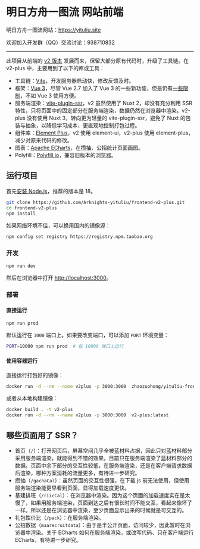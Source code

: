 # 明日方舟一图流 网站前端

明日方舟一图流网站：<https://yituliu.site>

欢迎加入开发群（QQ）交流讨论：938710832

---

此项目从前端的 [v2 版本](https://github.com/Arknights-yituliu/frontend-v2) 发展而来，保留大部分原有代码时，升级了工具链。在 v2-plus 中，主要用到了以下的库或工具：

- 工具链：[Vite](https://cn.vitejs.dev/)，开发服务器启动快，修改反馈及时。
- 框架：[Vue 3](https://cn.vuejs.org/)，尽管 Vue 2.7 加入了 Vue 3 的一些新功能，但是仍有[一些限制](https://v2.cn.vuejs.org/v2/guide/reactivity.html#%E6%A3%80%E6%B5%8B%E5%8F%98%E5%8C%96%E7%9A%84%E6%B3%A8%E6%84%8F%E4%BA%8B%E9%A1%B9)，不如 Vue 3 使用方便。
- 服务端渲染：[vite-plugin-ssr](https://cn.vite-plugin-ssr.com/)，v2 虽然使用了 Nuxt 2，却没有充分利用 SSR 特性，只将页面中的固定部分在服务端渲染，数据仍然在浏览器中渲染。v2-plus 没有使用 Nuxt 3，转向更为轻量的 vite-plugin-ssr，避免了 Nuxt 的包装与抽象，以降低学习成本、更直观地控制打包过程。
- 组件库：[Element Plus](https://element-plus.org/zh-CN/)，v2 使用 element-ui，v2-plus 使用 element-plus，减少对原来代码的修改。
- 图表：[Apache ECharts](https://echarts.apache.org/zh/index.html)，在攒抽、公招统计页面画图。
- Polyfill：[Polyfill.io](https://polyfill.io/v3/)，兼容旧版本的浏览器。

## 运行项目

首先[安装 Node.js](https://nodejs.org/zh-cn/download)，推荐的版本是 18。

```bash
git clone https://github.com/Arknights-yituliu/frontend-v2-plus.git
cd frontend-v2-plus
npm install
```

如果网络环境不佳，可以换用国内的镜像源：

```bash
npm config set registry https://registry.npm.taobao.org
```

### 开发

```bash
npm run dev
```

然后在浏览器中打开 <http://localhost:3000>。

### 部署

#### 直接运行

```bash
npm run prod
```

默认运行在 `3000` 端口上。如果要改变端口，可以添加 `PORT` 环境变量：

```bash
PORT=10000 npm run prod  # 在 10000 端口上运行
```

#### 使用容器运行

直接运行打包好的镜像：

```bash
docker run -d --rm --name v2plus -p 3000:3000  zhaozuohong/yituliu-frontend-v2-plus:latest
```

或者从本地构建镜像：

```bash
docker build . -t v2-plus
docker run -d --rm --name v2plus -p 3000:3000  v2-plus:latest
```

## 哪些页面用了 SSR？

- 首页（`/`）：打开网页后，屏幕空间几乎全被蓝材料占据，因此只对蓝材料部分采用服务端渲染，就能得到不错的效果。目前只在服务端渲染了蓝材料部分的数据。页面中余下部分的交互性较低，在服务端渲染，还是在客户端请求数据后渲染，哪种方案消耗的流量更多，有待进一步研究。
- 攒抽（`/gachaCal`）：虽然页面的交互性很强，在下载 js 前无法使用，但使用服务端渲染能更早看到页面，显得加载速度更快。
- 基建排班（`/riicCal`）：在浏览器中渲染。因为这个页面的加载速度实在是太慢了，如果用服务端渲染，页面到达之后有很长时间不能交互，看起来像坏了一样。所以还是在浏览器中渲染，至少页面显示出来的时候就是可交互的。
- 礼包性价比（`/pack`）：在服务端渲染。
- 公招数据（`maarecruitdata`）：由于是半公开页面，访问较少，因此暂时在浏览器中渲染。关于 ECharts 如何在服务端渲染，或改写代码、只在客户端运行 ECharts，有待进一步研究。

